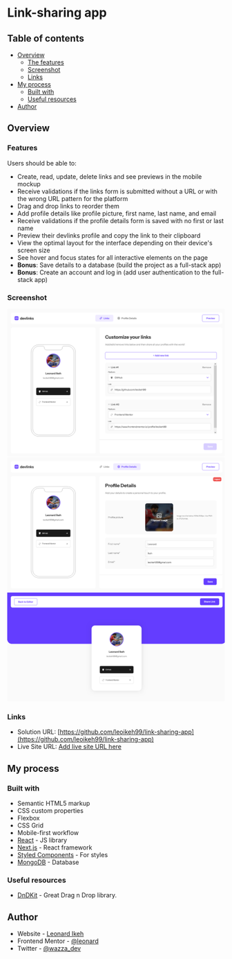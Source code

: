 # Link-sharing app

## Table of contents

- [Overview](#overview)
  - [The features](#the-features)
  - [Screenshot](#screenshot)
  - [Links](#links)
- [My process](#my-process)
  - [Built with](#built-with)
  - [Useful resources](#useful-resources)
- [Author](#author)

## Overview

### Features

Users should be able to:

- Create, read, update, delete links and see previews in the mobile mockup
- Receive validations if the links form is submitted without a URL or with the wrong URL pattern for the platform
- Drag and drop links to reorder them
- Add profile details like profile picture, first name, last name, and email
- Receive validations if the profile details form is saved with no first or last name
- Preview their devlinks profile and copy the link to their clipboard
- View the optimal layout for the interface depending on their device's screen size
- See hover and focus states for all interactive elements on the page
- **Bonus**: Save details to a database (build the project as a full-stack app)
- **Bonus**: Create an account and log in (add user authentication to the full-stack app)

### Screenshot

![Customize Links Page](./screenshots/1.png)
![Update Profile Page](./screenshots/2.png)
![Preview Links Page](./screenshots/3.png)

### Links

- Solution URL: [https://github.com/leoikeh99/link-sharing-app](https://github.com/leoikeh99/link-sharing-app)
- Live Site URL: [Add live site URL here](https://your-live-site-url.com)

## My process

### Built with

- Semantic HTML5 markup
- CSS custom properties
- Flexbox
- CSS Grid
- Mobile-first workflow
- [React](https://reactjs.org/) - JS library
- [Next.js](https://nextjs.org/) - React framework
- [Styled Components](https://styled-components.com/) - For styles
- [MongoDB](https://mongobd.com/) - Database

### Useful resources

- [DnDKit](https://dndkit.com/) - Great Drag n Drop library.

## Author

- Website - [Leonard Ikeh](https://leonardikeh.netlify.app/)
- Frontend Mentor - [@leonard](https://www.frontendmentor.io/profile/leoikeh99)
- Twitter - [@wazza_dev](https://www.twitter.com/wazza_dev)
